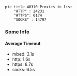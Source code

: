 
```mermaid
pie title 40310 Proxies in list
    "HTTP" : 24231
    "HTTPS": 6174
    "SOCKS" : 14797
```

### Some Info
#### Average Timeout

- mixed: 3.1s
- http: 1.6s
- https: 8.7s
- socks: 6.5s